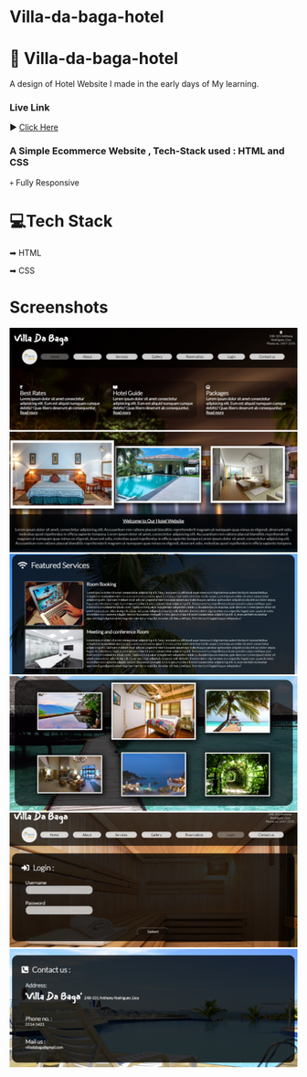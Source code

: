 # Villa-da-baga-hotel

# 📝 Villa-da-baga-hotel
A design of Hotel Website I made in the early days of My learning. 

### Live Link
▶️ <a href="https://vikaspundir24.github.io/Villa-da-baga-hotel/">Click Here</a>
### A Simple Ecommerce Website , Tech-Stack used : HTML and CSS

<code>+</code> Fully Responsive 


# 💻Tech Stack


➡ HTML

➡ CSS



# Screenshots

<img src="Screenshot (60).png" alt="">
<img src="Screenshot (62).png" alt="">
<img src="Screenshot (63).png" alt="">
<img src="Screenshot (64).png" alt="">
<img src="Screenshot (66).png" alt="">
<img src="Screenshot (67).png" alt="">


